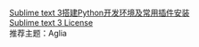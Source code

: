 <br>[Sublime text 3搭建Python开发环境及常用插件安装](https://www.cnblogs.com/honkly/p/6599642.html)<br>
[Sublime text 3 License](https://www.cnblogs.com/lianyujie/p/9059753.html)<br>
推荐主题：Aglia<br>